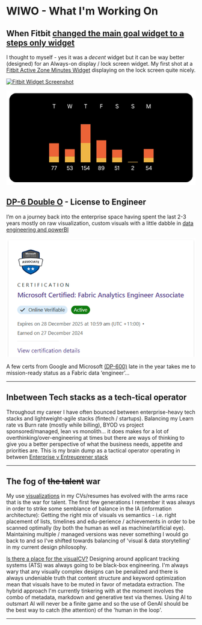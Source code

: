 # WIWO - What I'm Working On

## When Fitbit [changed the main goal widget to a steps only widget](https://www.reddit.com/r/fitbit/comments/177u2wx/they_changed_the_main_goal_widget_to_a_steps_only/)
I thought to myself - yes it was a *decent* widget but it can be way better (designed) for an Always-on display / lock screen widget. My first shot at a [Fitbit Active Zone Minutes Widget](https://github.com/xmlnsgit/FitbitWidget) displaying on the lock screen quite nicely. 

<a href="https://github.com/xmlnsgit/FitbitWidget" target="_blank">
  <img src="images/FitbitWidgetLockscreen.png?raw=true" alt="Fitbit Widget Screenshot">
</a>

[![Fitbit Widget Screenshot](https://raw.githubusercontent.com/xmlnsgit/FitbitWidget/main/app/src/main/res/drawable/widget_preview.png)](https://github.com/xmlnsgit/FitbitWidget)



## [DP-6 Double O](https://learn.microsoft.com/en-au/users/basilrakawi/credentials/certification/fabric-analytics-engineer-associate?tab=credentials-tab) - License to Engineer
I’m on a journey back into the enterprise space having spent the last 2-3 years mostly on raw visualization, custom visuals with a little dabble in [data engineering and powerBI](/powerbiEmbedded.md)

<img src="images/dp600.png?raw=true">

A few certs from Google and Microsoft [(DP-600)](https://learn.microsoft.com/en-us/credentials/certifications/resources/study-guides/dp-600) late in the year takes me to mission-ready status as a Fabric data ‘engineer’...

---

## Inbetween Tech stacks as a tech-tical operator

Throughout my career I have often bounced between enterprise-heavy tech stacks and lightweight-agile stacks (fintech / startups). Balancing my Learn rate vs Burn rate (mostly while billing), BYOD vs project sponsored/managed, lean vs monolith... it does makes for a lot of overthinking/over-engineering at times but there are ways of thinking to give you a better perspective of what the business needs, appetite and priorities are. This is my brain dump as a tactical operator operating in between [Enterprise v Entreuprener stack](/techstack)

---

## The fog of ~~the talent~~ war
My use [visualizations](/pastCV) in my CVs/resumes has evolved with the arms race that is the war for talent. The first few generations I remember it was always in order to strike some semblance of balance in the IA (information architecture): Getting the right mix of visuals vs semantics - i.e. right placement of lists, timelines and edu-perience / achievements in order to be scanned optimally (by both the human as well as machine/artificial eye). Maintaining multiple / managed versions was never something I would go back to and so I've shifted towards balancing of 'visual & data storytelling' in my current design philosophy. 

[Is there a place for the visualCV?](/visualCV)
Designing around applicant tracking systems (ATS) was always going to be black-box engineering. I'm always wary that any visually complex designs can be penalized and there is always undeniable truth that content structure and keyword optimization mean that visuals have to be muted in favor of metadata extraction. The hybrid approach I'm currently tinkering with at the moment involves the combo of metadata, markdown and generative text via themes. Using AI to outsmart AI will never be a finite game and so the use of GenAI should be the best way to catch (the attention) of the 'human in the loop'.

---

<!-- 
## AI-Enhanced Knowledge Mapping
[Notebooks, Mindmaps & Journals](/kb)
The last 3 years of bullet journaling, PARA method, GTD
My imagined ideal for notes / knowledge base would probably work like Google Maps - toggle the layers (outline, tags, color etc), go back and timeline across moments of activity as well as suggesting where to go and how to get there. but also provide some sort of cognition of whats active or high value. One valuable discovery of AI use for me this year was in guided learning. Having chatGPT help me understand concepts, clarify suspicion of confusion

[managed workspaces](/managedmeta)
If I had the talent to make stuff in 3D, human factors design or HCI (Human-Computer Interaction) would be where I'd shift my life work towards. I remember obsessing over well-designed/pro gaming controllers which i consider to be collectible art pieces in itself. The perfect HOTAS (Hands-On Throttle and Stick) is always on the back of my mind when it comes to how to optimize the pro-human and the computer interface. I've always tried to dissect what "good flow" is fundamentally all about. My longtime mouse of 3 years, the Logitech M720 for example was only recently replaced by the G502X, at first in part to a belief that its gaming pedigree and current stabilution (stabilized evolution) would mean that every button position on the G502X would have been re-iterated and refined by countless gaming deaths (and wins). Each iteration would be incremental from this point forward and so I thought lets see what chords this instrument can play if I max out on the macros and tooling - autohotkey.

---

-->

<!-- <p style="font-size:11px">Page template forked from <a href="https://github.com/evanca/quick-portfolio">evanca</a></p> -->

